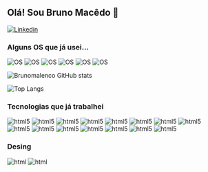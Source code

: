 ## Olá! Sou Bruno Macêdo 👋

[![Linkedin](https://img.shields.io/badge/LinkedIn-0077B5?style=for-the-badge&logo=linkedin&logoColor=white
)](https://www.linkedin.com/in/bruno-ian-alencar-macedo-825062236/)

### Alguns OS que já usei...

![OS](https://img.shields.io/badge/Ubuntu-E95420?style=for-the-badge&logo=ubuntu&logoColor=white
)
![OS](https://img.shields.io/badge/Kali_Linux-557C94?style=for-the-badge&logo=kali-linux&logoColor=white
)
![OS](https://img.shields.io/badge/Linux_Mint-87CF3E?style=for-the-badge&logo=linux-mint&logoColor=white
)
![OS](https://img.shields.io/badge/Windows-0078D6?style=for-the-badge&logo=windows&logoColor=white
)
![OS](https://img.shields.io/badge/iOS-000000?style=for-the-badge&logo=ios&logoColor=white
)
![OS](https://img.shields.io/badge/Android-3DDC84?style=for-the-badge&logo=android&logoColor=white
)


![Brunomalenco GitHub stats](https://github-readme-stats.vercel.app/api?username=brunomalenco&show_icons=true&theme=radical)

![Top Langs](https://github-readme-stats.vercel.app/api/top-langs/?username=anuraghazra&hide_progress=true&theme=radical)

### Tecnologias que já trabalhei

<div style="display: inline_block">
    <img alt="html5" src="https://img.shields.io/badge/HTML5-E34F26?style=for-the-badge&logo=html5&logoColor=white"/>
    <img alt="html5" src="https://img.shields.io/badge/CSS3-1572B6?style=for-the-badge&logo=css3&logoColor=white"/>
    <img alt="html5" src="https://img.shields.io/badge/Bootstrap-563D7C?style=for-the-badge&logo=bootstrap&logoColor=white"/>
    <img alt="html5" src="https://img.shields.io/badge/JavaScript-323330?style=for-the-badge&logo=javascript&logoColor=F7DF1E"/>
    <img alt="html5" src="https://img.shields.io/badge/Node.js-43853D?style=for-the-badge&logo=node.js&logoColor=white"/>
    <img alt="html5" src="https://img.shields.io/badge/Python-14354C?style=for-the-badge&logo=python&logoColor=white"/>
    <img alt="html5" src="https://img.shields.io/badge/Django-092E20?style=for-the-badge&logo=django&logoColor=white"/>
    <img alt="html5" src="https://img.shields.io/badge/PHP-777BB4?style=for-the-badge&logo=php&logoColor=white"/>
    <img alt="html5" src="https://img.shields.io/badge/React-20232A?style=for-the-badge&logo=react&logoColor=61DAFB"/>
    <img alt="html5" src="https://img.shields.io/badge/React_Native-20232A?style=for-the-badge&logo=react&logoColor=61DAFB"/>
    <img alt="html5" src="https://img.shields.io/badge/jQuery-0769AD?style=for-the-badge&logo=jquery&logoColor=white"/>
    <img alt="html5" src="https://img.shields.io/badge/MySQL-00000F?style=for-the-badge&logo=mysql&logoColor=white"/>
    <img alt="html5" src="https://img.shields.io/badge/PostgreSQL-316192?style=for-the-badge&logo=postgresql&logoColor=white"/>
    <img alt="html5" src="https://img.shields.io/badge/Wordpress-21759B?style=for-the-badge&logo=wordpress&logoColor=white"/>
    <img alt="html5" src="https://img.shields.io/badge/Heroku-430098?style=for-the-badge&logo=heroku&logoColor=white"/>
</div>

### Desing

<div display="inline_block"> 
    <img alt="html" src="https://img.shields.io/badge/Canva-%2300C4CC.svg?&style=for-the-badge&logo=Canva&logoColor=white"/>
    <img alt="html" src="https://img.shields.io/badge/Figma-F24E1E?style=for-the-badge&logo=figma&logoColor=white"/>
</div>

